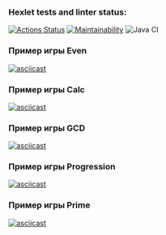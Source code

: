 ### Hexlet tests and linter status:
[![Actions Status](https://github.com/Sergoff1/java-project-lvl1/workflows/hexlet-check/badge.svg)](https://github.com/Sergoff1/java-project-lvl1/actions)
[![Maintainability](https://api.codeclimate.com/v1/badges/a99a88d28ad37a79dbf6/maintainability)](https://codeclimate.com/github/codeclimate/codeclimate/maintainability)
![Java CI](https://github.com/Sergoff1/java-project-lvl1/workflows/Java%20CI/badge.svg)

### Пример игры Even
[![asciicast](https://asciinema.org/a/QzIhjQtiXSABccPLunf8pafe2.svg)](https://asciinema.org/a/QzIhjQtiXSABccPLunf8pafe2)

### Пример игры Calc
[![asciicast](https://asciinema.org/a/0QNXurW9e0dyhyAwKQX7T5Jis.svg)](https://asciinema.org/a/0QNXurW9e0dyhyAwKQX7T5Jis)

### Пример игры GCD
[![asciicast](https://asciinema.org/a/UYKMOtducRluV3UsG3QojXLxO.svg)](https://asciinema.org/a/UYKMOtducRluV3UsG3QojXLxO)

### Пример игры Progression
[![asciicast](https://asciinema.org/a/mvkn8K6od19J28x9Hv39h7Rg9.svg)](https://asciinema.org/a/mvkn8K6od19J28x9Hv39h7Rg9)

### Пример игры Prime
[![asciicast](https://asciinema.org/a/JG1MzPiwRQdXqOAZgTLGVAkVC.svg)](https://asciinema.org/a/JG1MzPiwRQdXqOAZgTLGVAkVC)